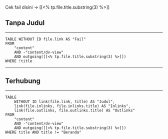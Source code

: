 Cek fail disini → [[<% tp.file.title.substring(3) %>]]

## Tanpa Judul
---
```dataview
TABLE WITHOUT ID file.link AS "Fail" 
FROM 
	"content"
	AND -"content/dv-view" 
	AND outgoing([[<% tp.file.title.substring(3) %>]])
WHERE !title
```


---
## Terhubung
---
```dataview
TABLE 
	WITHOUT ID link(file.link, title) AS "Judul", 
	link(file.inlinks, file.inlinks.title) AS "Inlinks", 
	link(file.outlinks, file.outlinks.title) AS "Outlinks"
FROM 
	"content" 
	AND -"content/dv-view"
	AND outgoing([[<% tp.file.title.substring(3) %>]]) 
WHERE title AND title != "Beranda" 
```
